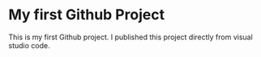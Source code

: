 # My first Github Project 
This is my first Github project. I published this project directly from visual studio code.
